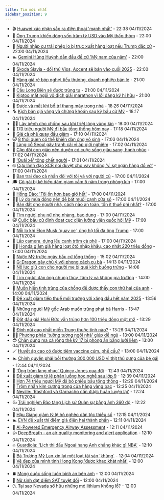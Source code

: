 ```yaml
---
title: Tim mới nhất
sidebar_position: 9
---
```


<!-- vnexpress-tin-moi-nhat:START -->
- 🎬 [Huawei xác nhận sắp ra điện thoại &#39;mạnh nhất&#39;](https://vnexpress.net/huawei-xac-nhan-sap-ra-dien-thoai-manh-nhat-4812125.html) - 22:38 04/11/2024
- 🐎 [Ông Trump khiến dòng vốn trăm tỷ USD vào Mỹ thấp thỏm](https://vnexpress.net/ong-trump-khien-dong-von-tram-ty-usd-vao-my-thap-thom-4811974.html) - 22:00 04/11/2024
- 🦍 [Người nhập cư trái phép lo bị trục xuất hàng loạt nếu Trump đắc cử](https://vnexpress.net/nguoi-nhap-cu-trai-phep-lo-bi-truc-xuat-hang-loat-neu-trump-dac-cu-4811762.html) - 22:00 04/11/2024
- 🏊 [Gemini Hùng Huỳnh dẫn đầu đề cử &#39;Mỹ nam của năm&#39;](https://vnexpress.net/gemini-hung-huynh-dan-dau-de-cu-my-nam-cua-nam-4812056.html) - 22:00 04/11/2024
- 🎊 [Skoda Slavia - đối thủ Vios, Accent sẽ bán vào cuối 2025](https://vnexpress.net/skoda-slavia-doi-thu-vios-accent-se-ban-vao-cuoi-2025-4811165.html) - 22:00 04/11/2024
- 🎃 [Hàng giá rẻ bóp nghẹt tiểu thương, doanh nghiệp bán lẻ](https://vnexpress.net/hang-gia-re-bop-nghet-tieu-thuong-doanh-nghiep-ban-le-4812121.html) - 21:00 04/11/2024
- 🧰 [Cầu Long Biên sẽ được trùng tu](https://vnexpress.net/cau-long-bien-se-duoc-trung-tu-4812112.html) - 21:00 04/11/2024
- 🔭 [Kiptoo mất ngôi vô địch giải marathon vì lỗi đăng ký hi hữu](https://vnexpress.net/kiptoo-mat-ngoi-vo-dich-giai-marathon-vi-loi-dang-ky-hi-huu-4811833.html) - 21:00 04/11/2024
- 🫶 [Được và mất khi bố trí thang máy trong nhà](https://vnexpress.net/duoc-va-mat-khi-bo-tri-thang-may-trong-nha-4811817.html) - 18:26 04/11/2024
- 🪜 [Kịch bản giá vàng và chứng khoán sau kỳ bầu cử Mỹ](https://vnexpress.net/kich-ban-gia-vang-va-chung-khoan-sau-ky-bau-cu-my-4811459.html) - 18:17 04/11/2024
- 👨‍🏫 [Lây bệnh cho chồng sau khi triệt lông vùng kín](https://vnexpress.net/lay-benh-cho-chong-sau-khi-triet-long-vung-kin-4811782.html) - 18:00 04/11/2024
- 🎊 [170 triệu người Mỹ đi bầu tổng thống hôm nay](https://vnexpress.net/170-trieu-nguoi-my-di-bau-tong-thong-hom-nay-4811924.html) - 17:18 04/11/2024
- 🎊 [Giá cà phê quay đầu giảm](https://vnexpress.net/gia-ca-phe-quay-dau-giam-4811962.html) - 17:10 04/11/2024
- 😺 [8 thói quen có thể khiến đàn ông vô sinh](https://vnexpress.net/8-thoi-quen-co-the-khien-dan-ong-vo-sinh-4811733.html) - 17:03 04/11/2024
- 🐘 [Làng cổ Seoul gây tranh cãi vì áp giới nghiêm](https://vnexpress.net/lang-co-seoul-gay-tranh-cai-vi-ap-gioi-nghiem-4812004.html) - 17:02 04/11/2024
- 🌁 [Cặp đôi con giáp nên duyên có cuộc sống giàu sang, hạnh phúc](https://vnexpress.net/cap-doi-con-giap-nen-duyen-co-cuoc-song-giau-sang-hanh-phuc-4810755.html) - 17:02 04/11/2024
- 🐲 [&#39;Quái xế&#39; tông chết người](https://vnexpress.net/quai-xe-tong-chet-nguoi-4812118.html) - 17:01 04/11/2024
- 🤓 [Cựu lãnh đạo SCB nói duyệt cho vay khống &#39;vì sợ ngân hàng đổ vỡ&#39;](https://vnexpress.net/cuu-lanh-dao-scb-noi-duyet-cho-vay-khong-vi-so-ngan-hang-do-vo-4812111.html) - 17:00 04/11/2024
- 💪 [Bạn trai đeo cả nhẫn đôi với tôi và với người cũ](https://vnexpress.net/ban-trai-deo-ca-nhan-doi-voi-toi-va-voi-nguoi-cu-4812098.html) - 17:00 04/11/2024
- 🎓 [Cô gái bị kẻ hiếp dâm giam cầm 5 năm trong phòng kín](https://vnexpress.net/5-nam-bi-ke-hiep-dam-giam-cam-trong-phong-kin-4812090.html) - 17:00 04/11/2024
- 🫣 [Hồng Đào: &#39;Tôi ổn hơn bao giờ hết&#39;](https://vnexpress.net/hong-dao-toi-on-hon-bao-gio-het-4811976.html) - 17:00 04/11/2024
- 🧑‍💻 [Lý do mùa đông nên để bát muối cạnh cửa sổ](https://vnexpress.net/ly-do-mua-dong-nen-de-bat-muoi-canh-cua-so-4811946.html) - 17:00 04/11/2024
- 🐲 [Bán đất cho người nhà, cách nào an toàn, tốn ít thuế phí nhất?](https://vnexpress.net/ban-dat-cho-nguoi-nha-cach-nao-an-toan-ton-it-thue-phi-nhat-4811867.html) - 17:00 04/11/2024
- 🌝 [Tìm người phụ nữ nhẹ nhàng, bao dung](https://vnexpress.net/tim-nguoi-phu-nu-nhe-nhang-bao-dung-4811800.html) - 17:00 04/11/2024
- 😺 [Cuộc bầu cử định đoạt cục diện lưỡng viện quốc hội Mỹ](https://vnexpress.net/cuoc-bau-cu-dinh-doat-cuc-dien-luong-vien-quoc-hoi-my-4811722.html) - 17:00 04/11/2024
- 🐎 [Nỗi lo khi Elon Musk &#39;quay xe&#39;, ủng hộ tối đa ông Trump](https://vnexpress.net/noi-lo-khi-elon-musk-quay-xe-ung-ho-toi-da-ong-trump-4811719.html) - 17:00 04/11/2024
- 🎡 [Lắp camera, dựng lều canh trộm cà phê](https://vnexpress.net/lap-camera-dung-leu-canh-trom-ca-phe-4809598.html) - 17:00 04/11/2024
- 👨‍🏫 [Honda giảm giá hàng loạt ôtô nhập khẩu, cao nhất 220 triệu đồng](https://vnexpress.net/honda-giam-gia-hang-loat-oto-nhap-khau-cao-nhat-220-trieu-dong-4811942.html) - 17:00 04/11/2024
- 🦆 [Nước Mỹ trước ngày bầu cử tổng thống](https://vnexpress.net/nuoc-my-truoc-ngay-bau-cu-tong-thong-4812102.html) - 15:02 04/11/2024
- 🚦 [G-Dragon gây chú ý với phong cách cụ bà](https://vnexpress.net/g-dragon-gay-chu-y-voi-phong-cach-cu-ba-4811980.html) - 14:13 04/11/2024
- 💫 [Nỗ lực giữ con cho người mẹ bị quá kích buồng trứng](https://vnexpress.net/no-luc-giu-con-cho-nguoi-me-bi-qua-kich-buong-trung-4812065.html) - 14:06 04/11/2024
- 🎉 [Tìm người đàn ông chung thủy, tâm lý và không gia trưởng](https://vnexpress.net/tim-nguoi-dan-ong-chung-thuy-tam-ly-va-khong-gia-truong-4811799.html) - 14:00 04/11/2024
- 🌋 [Muốn hiến tinh trùng của chồng để được thấy con thứ hai của anh](https://vnexpress.net/muon-hien-tinh-trung-cua-chong-de-duoc-thay-con-thu-hai-cua-anh-4811713.html) - 14:00 04/11/2024
- 🤖 [Đề xuất giảm tiếp thuế môi trường với xăng dầu hết năm 2025](https://vnexpress.net/de-xuat-giam-tiep-thue-moi-truong-voi-xang-dau-het-nam-2025-4812100.html) - 13:56 04/11/2024
- 🦏 [Những người Mỹ gốc Arab muốn trừng phạt bà Harris](https://vnexpress.net/nhung-nguoi-my-goc-arab-muon-trung-phat-ba-harris-4811781.html) - 13:47 04/11/2024
- 🦩 [Đất đấu giá Hoài Đức vẫn trúng hơn 100 triệu đồng một m2](https://vnexpress.net/dat-dau-gia-hoai-duc-van-trung-hon-100-trieu-dong-mot-m2-4812095.html) - 13:29 04/11/2024
- 👺 [Đỉnh núi cao nhất miền Trung thuộc tỉnh nào?](https://vnexpress.net/dinh-nui-cao-nhat-mien-trung-thuoc-tinh-nao-4812051.html) - 13:26 04/11/2024
- 🧑‍🏫 [Phương pháp &#39;tưởng tượng ngôi nhà&#39; giúp dễ ngủ](https://vnexpress.net/phuong-phap-tuong-tuong-ngoi-nha-giup-de-ngu-4812057.html) - 13:00 04/11/2024
- 😎 [Chân dung ma cà rồng thế kỷ 17 bị phong ấn bằng lưỡi liềm](https://vnexpress.net/chan-dung-ma-ca-rong-the-ky-17-bi-phong-an-bang-luoi-liem-4811726.html) - 13:00 04/11/2024
- 🪄 [Huyết áp cao có được tiêm vaccine cúm, phế cầu?](https://vnexpress.net/huyet-ap-cao-co-duoc-tiem-vaccine-cum-phe-cau-4812079.html) - 13:00 04/11/2024
- 🏊 [Chính quyền phải bồi thường 300.000 USD vì thịt thú cưng của bé gái](https://vnexpress.net/chinh-quyen-phai-boi-thuong-300-000-usd-vi-thit-thu-cung-cua-be-gai-4812017.html) - 12:44 04/11/2024
- 💃 [&#39;Ông trùm làng nhạc&#39; Quincy Jones qua đời](https://vnexpress.net/ong-trum-lang-nhac-quincy-jones-qua-doi-4812096.html) - 12:43 04/11/2024
- 🦆 [Đề xuất giảm tỷ lệ phân luồng học nghề sau lớp 9](https://vnexpress.net/de-xuat-giam-ty-le-phan-luong-hoc-nghe-sau-lop-9-4811960.html) - 12:39 04/11/2024
- 🎊 [Hơn 74 triệu người Mỹ đã bỏ phiếu bầu tổng thống](https://vnexpress.net/hon-74-trieu-nguoi-my-da-bo-phieu-bau-tong-thong-4812094.html) - 12:29 04/11/2024
- 👺 [Trộm nhẫn kim cương trong cửa hàng vàng bạc](https://vnexpress.net/trom-nhan-kim-cuong-trong-cua-hang-vang-bac-4812085.html) - 12:25 04/11/2024
- 🎡 [Neville: &#39;Rashford và Garnacho cần được huấn luyện lại&#39;](https://vnexpress.net/neville-rashford-va-garnacho-can-duoc-huan-luyen-lai-4812000.html) - 12:24 04/11/2024
- 👍 [Trải nghiệm Bảo tàng Lịch sử Quân sự bằng ảnh 360 độ](https://vnexpress.net/trai-nghiem-bao-tang-lich-su-quan-su-bang-anh-360-do-4811221.html) - 12:22 04/11/2024
- 🐎 [Hậu Giang giảm tỷ lệ hộ nghèo dân tộc thiểu số](https://vnexpress.net/hau-giang-giam-ty-le-ho-ngheo-dan-toc-thieu-so-4811190.html) - 12:15 04/11/2024
- 🏊 [EVN đề xuất thí điểm giá điện hai thành phần](https://vnexpress.net/evn-de-xuat-thi-diem-gia-dien-hai-thanh-phan-4812088.html) - 12:11 04/11/2024
- 🦩 [AI-Powered Emergency Airway Assessment](https://vnexpress.net/ai-powered-emergency-airway-assessment-4812081.html) - 12:11 04/11/2024
- 👍 [DeepBreath - an air quality monitoring and alert application](https://vnexpress.net/deepbreath-an-air-quality-monitoring-and-alert-application-4812071.html) - 12:10 04/11/2024
- 🔥 [Guardiola: &#39;Lịch thi đấu Ngoại hạng Anh chẳng khác gì NBA&#39;](https://vnexpress.net/guardiola-lich-thi-dau-ngoai-hang-anh-chang-khac-gi-nba-4812076.html) - 12:10 04/11/2024
- 💄 [Bà Trương Mỹ Lan xin lại một loạt tài sản &#39;khủng&#39;](https://vnexpress.net/ba-truong-my-lan-xin-lai-mot-loat-tai-san-khung-4812063.html) - 12:04 04/11/2024
- 🤡 [Vẻ đẹp của minh tinh Hong Kong &#39;được khao khát nhất&#39;](https://vnexpress.net/ve-dep-cua-minh-tinh-hong-kong-duoc-khao-khat-nhat-4812007.html) - 12:00 04/11/2024
- ⛽️ [Mong cuộc sống luôn bình an bên anh](https://vnexpress.net/mong-cuoc-song-luon-binh-an-ben-anh-4811798.html) - 12:00 04/11/2024
- 🚀 [Nữ sinh đạt điểm SAT tuyệt đối](https://vnexpress.net/nu-sinh-dat-diem-sat-tuyet-doi-4811755.html) - 12:00 04/11/2024
- 🌜 [Tại sao Nevada sở hữu những mỏ lithium khổng lồ?](https://vnexpress.net/tai-sao-nevada-so-huu-nhung-mo-lithium-khong-lo-4811721.html) - 12:00 04/11/2024<!-- vnexpress-tin-moi-nhat:END -->

